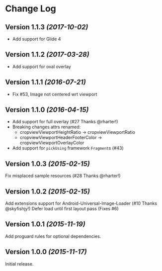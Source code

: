 Change Log
==========

Version 1.1.3 *(2017-10-02)*
----------------------------
- Add support for Glide 4

Version 1.1.2 *(2017-03-28)*
----------------------------
- Add support for oval overlay

Version 1.1.1 *(2016-07-21)*
----------------------------
- Fix #53, Image not centered wrt viewport

Version 1.1.0 *(2016-04-15)*
----------------------------

- Add support for full overlay (#27 Thanks @rharter!)
- Breaking changes attrs renamed: 
  * cropviewViewportHeightRatio -> cropviewViewportRatio
  * cropviewViewportHeaderFooterColor -> cropviewViewportOverlayColor
- Add support for `pickUsing` framework `Fragment`s (#43)

Version 1.0.3 *(2015-02-15)*
----------------------------

Fix misplaced sample resources (#28 Thanks @rharter!)

Version 1.0.2 *(2015-02-15)*
----------------------------

Add extensions support for Android-Universal-Image-Loader (#10 Thanks @skyfishjy!)
Defer load until first layout pass (Fixes #6)


Version 1.0.1 *(2015-11-19)*
----------------------------

Add proguard rules for optional dependencies.


Version 1.0.0 *(2015-11-17)*
----------------------------

Initial release.
